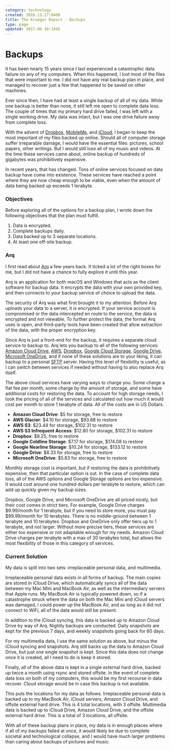 ```yaml
---
category: technology
created: 2016.11.17:0400
title: The Krueger Report - Backups
type: page
updated: 2017.06.10:1445
---
```


# Backups

It has been nearly 15 years since I last experienced a catastrophic data failure on any of my computers. When this happened, I lost most of the files that were important to me. I did not have any real backup plan in place, and managed to recover just a few that happened to be saved on other machines.

Ever since then, I have had at least a single backup of all of my data. While one backup is better than none, it still left me open to complete data loss. The couple of times that my primary hard drive failed, I was left with a single working drive. My data was intact, but I was one drive failure away from complete loss.

With the advent of [Dropbox](https://www.dropbox.com), [MobileMe](https://en.wikipedia.org/wiki/MobileMe), and [iCloud](https://www.icloud.com), I began to keep the most important of my files backed up online. Should all of computer storage suffer irreparable damage, I would have the essential files: pictures, school papers, other writings. But I would still lose all of my music and videos. At the time these services came about, online backup of hundreds of gigabytes was prohibitively expensive.

In recent years, that has changed. Tons of online services focused on data backup have come into existence. These services have reached a point where they are now cheap enough to be viable, even when the amount of data being backed up exceeds 1 terabyte.

### Objectives

Before exploring all of the options for a backup plan, I wrote down the following objectives that the plan must fulfill.

1. Data is encrypted.
2. Complete backups daily.
3. Data backed up to 3 separate locations.
4. At least one off-site backup.

### Arq

I first read about [Arq](https://www.arqbackup.com) a few years back. It ticked a lot of the right boxes for me, but I did not have a chance to fully explore it until this year.

Arq is an application for both macOS and Windows that acts as the client software for backup data. It encrypts the data with your own provided key, and then connects to your backup service of choice to upload the data.

The security of Arq was what first brought it to my attention. Before Arq uploads your data to a server, it is encrypted. If your service account is compromised or the data intercepted en route to the service, the data is encrypted and not viewable. To further protect the data, the format Arq uses is open, and third-party tools have been created that allow extraction of the data, with the proper encryption key.

Since Arq is just a front-end for the backup, it requires a separate cloud service to backup to. Arq lets you backup to all of the following services: [Amazon Cloud Drive](https://www.amazon.com/clouddrive/home/), [AWS](https://aws.amazon.com), [Dropbox](https://www.dropbox.com), [Google Cloud Storage](https://cloud.google.com/storage/), [Google Drive](https://www.google.com/drive/), [Microsoft OneDrive](https://onedrive.live.com), and if none of these solutions are to your liking, it can backup to a personal [SFTP](https://en.wikipedia.org/wiki/Secure_file_transfer_program) server. Having this level of flexibility is useful, as I can switch between services if needed without having to also replace Arq itself.

The above cloud services have varying ways to charge you. Some charge a flat fee per month, some charge by the amount of storage, and some have additional costs for restoring the data. To account for high storage needs, I took the pricing of all of the services and calculated out how much it would cost per month to store 1 terabyte of data. All of the costs are in US Dollars.

- **Amazon Cloud Drive**: $5 for storage, free to restore
- **AWS Glacier**: $4.10 for storage, $93.88 to restore
- **AWS S3**: $23.44 for storage, $102.31 to restore
- **AWS S3 Infrequent Access**: $12.80 for storage, $102.31 to restore
- **Dropbox**: $8.25, free to restore
- **Google Coldline Storage**: $7.17 for storage, $174.08 to restore
- **Google Nearline Storage**: $10.24 for storage, $133.12 to restore
- **Google Drive**: $8.33 for storage, free to restore
- **Microsoft OneDrive**: $5.83 for storage, free to restore

Monthly storage cost is important, but if restoring the data is prohibitively expensive, then that particular option is out. In the case of complete data loss, all of the AWS options and Google Storage options are too expensive. It would cost around one hundred dollars per terabyte to restore, which can add up quickly given my backup sizes.

Dropbox, Google Drive, and Microsoft OneDrive are all priced nicely, but their cost comes in strict tiers. For example, Google Drive charges $9.99/month for 1 terabyte, but if you need to store more, you must pay $99.99/month for 10 terabytes. There is no middle-ground between 1 terabyte and 10 terabytes. Dropbox and OneDrive only offer tiers up to 1 terabyte, and not larger. Without more precise tiers, these services are either too expensive or not adaptable enough for my needs. Amazon Cloud Drive charges per terabyte with a max of 30 terabytes total, but allows the most flexibility of those in this category of services.

### Current Solution

My data is split into two sets: irreplaceable personal data, and multimedia.

Irreplaceable personal data exists in all forms of backup. The main copies are stored in iCloud Drive, which automatically syncs all of the data between my Mac Mini and MacBook Air, as well as the intermediary servers that Apple runs. My MacBook Air is typically powered down, so if a catastrophe struck where the data on both the Mac Mini and iCloud servers was damaged, I could power up the MacBook Air, and as long as it did not connect to WiFi, all of the data would still be present.

In addition to the iCloud syncing, this data is backed up to Amazon Cloud Drive by way of Arq. Nightly backups are conducted. Daily snapshots are kept for the previous 7 days, and weekly snapshots going back for 60 days.

For my multimedia data, I use the same solution as above, but minus the iCloud syncing and snapshots. Arq still backs up the data to Amazon Cloud Drive, but just one single snapshot is kept. Since this data does not change once it is created, all I need to do is keep it stored.

Finally, all of the above data is kept in a single external hard drive, backed up twice a month using rsync and stored offsite. In the event of complete data loss on both of my computers, this would be my first recourse in data recover. Cloud storage would be in case this backup is not available.

This puts the locations for my data as follows. Irreplaceable personal data is backed up to my MacBook Air, iCloud servers, Amazon Cloud Drive, and offsite external hard drive. This is 4 total locations, with 3 offsite. Multimedia data is backed up to iCloud Drive, Amazon Cloud Drive, and the offsite external hard drive. This is a total of 3 locations, all offsite.

With all of these backup plans in place, my data is in enough places where if all of my backups failed at once, it would likely be due to complete societal and technological collapse, and I would have much larger problems than caring about backups of pictures and music.
